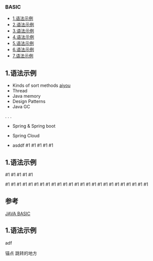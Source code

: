 ### BASIC

* [1.语法示例](#1)
* [2.语法示例](#2)
* [3.语法示例](#3)
* [4.语法示例](#4)
* [5.语法示例](#5)
* [6.语法示例](#6)
* [7.语法示例](#7)


<h2 id="1">1.语法示例</h2>

- Kinds of sort methods [aiyou](#aiyou)
- Thread
- Java memory
- Design Patterns
- Java GC

.
.
.

- Spring & Spring boot

- Spring Cloud

- asddf
#1
#1
#1
#1
#1



<h2 id="2">1.语法示例</h2>

#1
#1
#1
#1
#1

#1
#1
#1
#1
#1
#1
#1
#1
#1
#1
#1
#1
#1
#1
#1
#1
#1
#1
#1
#1
#1
#1
#1
#1
#1

## 参考
[JAVA BASIC](http://naotu.baidu.com/file/10a43877f1fbc5f0edf83a1670467be6?token=2364e6cf5685b118)
<h2 id="3">1.语法示例</h2>
adf

锚点
<span id='aiyou'>跳转的地方</span>
